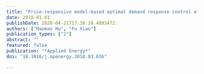 ```yaml
---
title: "Price-responsive model-based optimal demand response control of inverter air conditioners using genetic algorithm"
date: 2018-01-01
publishDate: 2020-04-21T17:38:28.480347Z
authors: ["Maomao Hu", "Fu Xiao"]
publication_types: ["2"]
abstract: ""
featured: false
publication: "*Applied Energy*"
doi: "10.1016/j.apenergy.2018.03.036"

---
```





